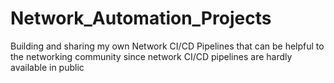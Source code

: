 # Network_Automation_Projects
Building and sharing my own Network CI/CD Pipelines that can be helpful to the networking community since network CI/CD pipelines are hardly available in public
